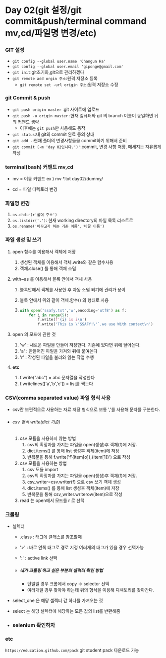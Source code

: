 # Day 02(git 설정/git commit&push/terminal command mv,cd/파일명 변경/etc)

### GIT 설정

* `git config --global user.name 'Changun Ha'`
* `git config --global user.email 'giponge@gmail.com'`
* `git init`:git초기화,git으로 관리하겠다
* `git remote add orgin 주소`:원격 저장소 등록
  * `git remote set -url origin 주소`:원격 저장소 수정

### git Commit & push

* `git push origin master` :git 사이트에 업로드
* `git push -u origin master` :현재 컴퓨터와 git 의 branch 이름이 동일하면 뒤의 커맨드 생략
  * 이후에는 `git push`만 사용해도 동작
* `git status`:내 git의 commit 완료 등의 상태
* `git add .`:현재 폴더의 변경사항들을 commit하기 위해서 준비
* `git commit (-m 'day 02입니다.')'`:commit, 변경 사항 저장, 메세지는 자유롭게 작성					

### terminal(bash) 커맨드 mv,cd 

* mv = 이동 커맨드 ex ) mv *.txt day02/dummy/

* cd = 파일 디렉토리 변경


### 파일명 변경

1. `os.chdir(r'폴더 주소')`
2. `os.listdir('.')`:  현재 working directory의 파일 목록 리스트로
3. `os.rename('바꾸고자 하는 기존 이름','바꿀 이름')`

### 파일 생성 및 쓰기

1. open 함수를 이용해서 객체에 저장

   1. 생성된 객체를 이용해서 객체.write와 같은 함수사용
   2. 객체.close() 를 통해 객체 소멸

2. with~as 를 이용해서 블록 안에서 객체 사용

   1. 블록안에서 객체를 사용한 후 자동 소멸 되기에 관리가 용이

   2. 블록 안에서 위와 같이 객체.함수() 의 형태로 사용

   3. ```python
      with open('ssafy.txt','w',encoding='utf8') as f: 
          for i in range(5):
              f.write(f'{i} is i\n') 
              f.write('This is \'SSAFY!\'`,we use With context\n')
      ```

3. open 의 모드에 관한 것

   1. 'w' :  새로운 파일을 만들어 저장한다. 기존에 있다면 위에 덮어쓴다.
   2. 'a' : 만들어진 파일을 가져와 뒤에 붙여쓴다
   3. 'r' : 작성된 파일을 불러와 읽는 작업 수행

4. **etc**

   1. f.write("abc") = abc 문자열을 작성한다
   2. f.writelines(['a','b','c']) = list를 찍는다

### CSV(comma separated value) 파일 형식 사용

* csv란 보편적으로 사용하는 자료 저장 형식으로 보통 ','를 사용해 문자를 구분한다.

* ###### csv 형식 write(dict 기준)

  1. csv 모듈을 사용하지 않는 방법
     1. csv의 확장자를 가지는 파일을 open(생성)후 객체(f)에 저장.
     2. dict.items() 를 통해 list 생성후 객체(item)에 저장
     3. 반복문을 통해 f.write('f'{item[o]},{item[1]}') 으로 작성
  2. csv 모듈을 사용하는 방법
     1. csv 모듈 import
     2. csv의 확장자를 가지는 파일을 open(생성)후 객체(f)에 저장.
     3. csv_writer=csv.writer(f) 으로 csv 쓰기 객체 생성
     4. dict.items() 를 통해 list 생성후 객체(item)에 저장
     5. 반복문을 통해 csv_writer.writerow(item)으로 작성
  3. read 는 open에서 모드를 r 로 선택


### 크롤링

* 셀렉터

  * .class : 태그에 클래스를 참조할때

  * '>' : 바로 안쪽 태그로 경로 지정 여러개의 태그가 있을 경우 선택가능

  * ':' : active link 선택

  * ##### 내가 크롤링 하고 싶은 부분의 셀럭터 확인 방법

    * 단일일 경우 크롬에서 copy -> selector 선택
    * 여러개일 경우 찾아야 하는데 위의 형식을 이용해 디렉토리를 찾아간다. 

* select_one 은 해당 셀렉터 값 하나를 가져오는 것

* select 는 해당 셀렉터에 해당하는 모든 값의 list를 반환해줌

* ### selenium 확인하자


### etc

`https://education.github.com/pack`:git student pack 다운로드 가능